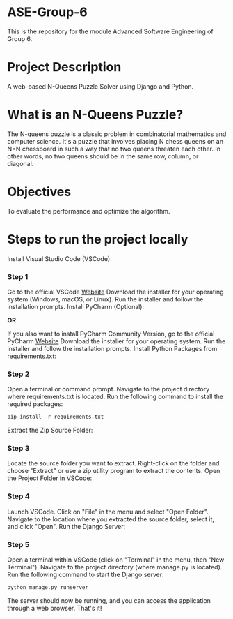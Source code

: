 # ASE-Group-6
 This is the repository for the module Advanced Software Engineering of Group 6.

# Project Description
A web-based N-Queens Puzzle Solver using Django and Python.

# What is an N-Queens Puzzle?
The N-queens puzzle is a classic problem in combinatorial mathematics and computer science. It's a puzzle that involves placing N chess queens on an N×N chessboard in such a way that no two queens threaten each other. In other words, no two queens should be in the same row, column, or diagonal.

# Objectives 
To evaluate the performance and optimize the algorithm.

# Steps to run the project locally

Install Visual Studio Code (VSCode):

### Step 1  
Go to the official VSCode [Website](https://code.visualstudio.com/download)
Download the installer for your operating system (Windows, macOS, or Linux).
Run the installer and follow the installation prompts.
Install PyCharm (Optional):

**OR**

If you also want to install PyCharm Community Version, go to the official PyCharm [Website](https://code.visualstudio.com/download)
Download the installer for your operating system.
Run the installer and follow the installation prompts.
Install Python Packages from requirements.txt:

### Step 2
Open a terminal or command prompt.
Navigate to the project directory where requirements.txt is located.
Run the following command to install the required packages:
```markdown
pip install -r requirements.txt
```
Extract the Zip Source Folder:

### Step 3   
Locate the source folder you want to extract.
Right-click on the folder and choose "Extract" or use a zip utility program to extract the contents.
Open the Project Folder in VSCode:

### Step 4  
Launch VSCode.
Click on "File" in the menu and select "Open Folder".
Navigate to the location where you extracted the source folder, select it, and click "Open".
Run the Django Server:

### Step 5  
Open a terminal within VSCode (click on "Terminal" in the menu, then "New Terminal").
Navigate to the project directory (where manage.py is located).
Run the following command to start the Django server:
```markdown
python manage.py runserver
```
The server should now be running, and you can access the application through a web browser.
That's it!
